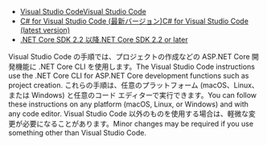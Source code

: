 * [<span data-ttu-id="9acc7-101">Visual Studio Code</span><span class="sxs-lookup"><span data-stu-id="9acc7-101">Visual Studio Code</span></span>](https://code.visualstudio.com/download)
* [<span data-ttu-id="9acc7-102">C# for Visual Studio Code (最新バージョン)</span><span class="sxs-lookup"><span data-stu-id="9acc7-102">C# for Visual Studio Code (latest version)</span></span>](https://marketplace.visualstudio.com/items?itemName=ms-vscode.csharp)
* [<span data-ttu-id="9acc7-103">.NET Core SDK 2.2 以降</span><span class="sxs-lookup"><span data-stu-id="9acc7-103">.NET Core SDK 2.2 or later</span></span>](https://www.microsoft.com/net/download/all)

<span data-ttu-id="9acc7-104">Visual Studio Code の手順では、プロジェクトの作成などの ASP.NET Core 開発機能に .NET Core CLI を使用します。</span><span class="sxs-lookup"><span data-stu-id="9acc7-104">The Visual Studio Code instructions use the .NET Core CLI for ASP.NET Core development functions such as project creation.</span></span> <span data-ttu-id="9acc7-105">これらの手順は、任意のプラットフォーム (macOS、Linux、または Windows) と任意のコード エディターで実行できます。</span><span class="sxs-lookup"><span data-stu-id="9acc7-105">You can follow these instructions on any platform (macOS, Linux, or Windows) and with any code editor.</span></span> <span data-ttu-id="9acc7-106">Visual Studio Code 以外のものを使用する場合は、軽微な変更が必要になることがあります。</span><span class="sxs-lookup"><span data-stu-id="9acc7-106">Minor changes may be required if you use something other than Visual Studio Code.</span></span>
